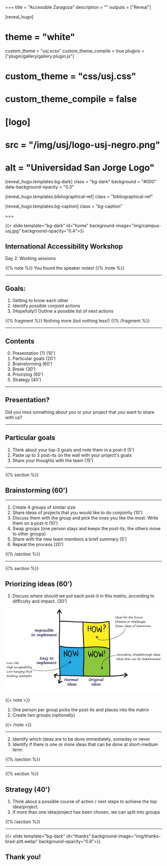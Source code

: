 +++
title = "Accessible Zaragoza"
description = ""
outputs = ["Reveal"]


[reveal_hugo]
# theme = "white"
custom_theme = "usj.scss"
custom_theme_compile = true
plugins = ["plugin/gallery/gallery.plugin.js"]

# custom_theme = "css/usj.css"
# custom_theme_compile = false

# [logo]
# src = "/img/usj/logo-usj-negro.png"
# alt = "Universidad San Jorge Logo"

[reveal_hugo.templates.bg-dark]
class = "bg-dark"
background = "#000"
data-background-opacity = "0.3"

[reveal_hugo.templates.bibliographical-ref]
class = "bibliographical-ref"

[reveal_hugo.templates.bg-caption]
class = "bg-caption"

+++

{{< slide template="bg-dark" id="home"  background-image="img/campus-usj.jpg" background-opacity="0.4">}}

## International Accessibility Workshop

Day 2: Working sessions



{{% note %}}
You found the speaker notes!
{{% /note %}}

---

## Goals:

1. Getting to know each other
2. Identify possible conjoint actions
3. (Hopefully!) Outline a possible list of next actions

{{% fragment %}} Nothing more (but nothing less!) {{% /fragment %}}


---

## Contents

0. Presentation (?) (10')
1. Particular goals (20')
2. Brainstorming (60')
3. Break (30')
4. Priorizing (60')
5. Strategy (40')

---

## Presentation?

Did you miss something about you or your project that you want to share with us?

---

## Particular goals

1. Think about your top-3 goals and note them in a post-it (5')
2. Paste up to 3 post-its on the wall with your project's goals
2. Share your thoughts with the team (15')

---

{{% section %}}

## Brainstorming (60')

---

1. Create 4 groups of similar size
2. Share ideas of projects that you would like to do conjointly (10')
3. Discuss them with the group and pick the ones you like the most. Write them on a post-it (10')
4. Swap groups (one person stays and keeps the post-its, the others move to other groups)
5. Share with the new team members a brief summary (5')
5. Repeat the process (20')


{{% /section %}}

---

{{% section %}}

## Priorizing ideas (60')

1. Discuss where should we put each post-it in this matrix, according to difficulty and impact. (30')

![](img/howwownow1.jpg)


{{< note >}}

1. One person per group picks the post-its and places into the matrix
2. Create two groups (optionally)

{{< /note >}}

---

2. Identify which ideas are to be done immediately, someday or never
3. Identify if there is one or more ideas that can be done at short-medium term.

{{% /section %}}

---

{{% section %}}

## Strategy (40')

1. Think about a possible course of action / next steps to achieve the top idea/project.
2. If more than one idea/project has been chosen, we can split into groups

{{% /section %}}

---

{{< slide template="bg-dark" id="thanks"  background-image="img/thanks-brad-pitt.webp" background-opacity="0.8">}}

## Thank you!
